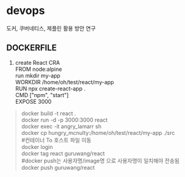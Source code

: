 # devops
도커, 쿠버네티스, 제플린 활용 방안 연구  

## DOCKERFILE
1. create React CRA  
FROM node:alpine  
run mkdir my-app  
WORKDIR /home/oh/test/react/my-app  
RUN npx create-react-app .  
CMD ["npm", "start"]  
EXPOSE 3000  

> docker build -t react .  
> docker run -d -p 3000:3000 react  
> docker exec -it angry_lamarr sh  
> docker cp hungry_mcnulty:/home/oh/test/react/my-app ./src  
#컨테이너 To 호스트 파일 이동  
> docker login  
> docker tag react guruwang/react  
#docker push는 사용자명/image명 으로 사용자명이 일치해야 전송됨  
> docker push guruwang/react  
